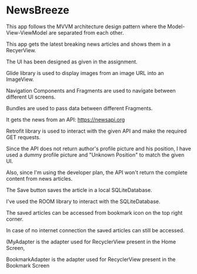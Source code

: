 # NewsBreeze


This app follows the MVVM architecture design pattern where the Model-View-ViewModel are separated from each other.

This app gets the latest breaking news articles and shows them in a RecyerView.


The UI has been designed as given in the assignment.

Glide library is used to display images from an image URL into an ImageView.

Navigation Components and Fragments are used to navigate between different UI screens.

Bundles are used to pass data between different Fragments.


It gets the news from an API: https://newsapi.org

Retrofit library is used to interact with the given API and make the required GET requests.

Since the API does not return author's profile picture and his position, I have used a dummy profile picture and "Unknown Position" to match the given UI.

Also, since I'm using the developer plan, the API won't return the complete content from news articles.


The Save button saves the article in a local SQLiteDatabase.

I've used the ROOM library to interact with the SQLiteDatabase.

The saved articles can be accessed from bookmark icon on the top right corner.

In case of no internet connection the saved articles can still be accessed.


(MyAdapter is the adapter used for RecyclerView present in the Home Screen, 

BookmarkAdapter is the adapter used for RecyclerView present in the Bookmark Screen
